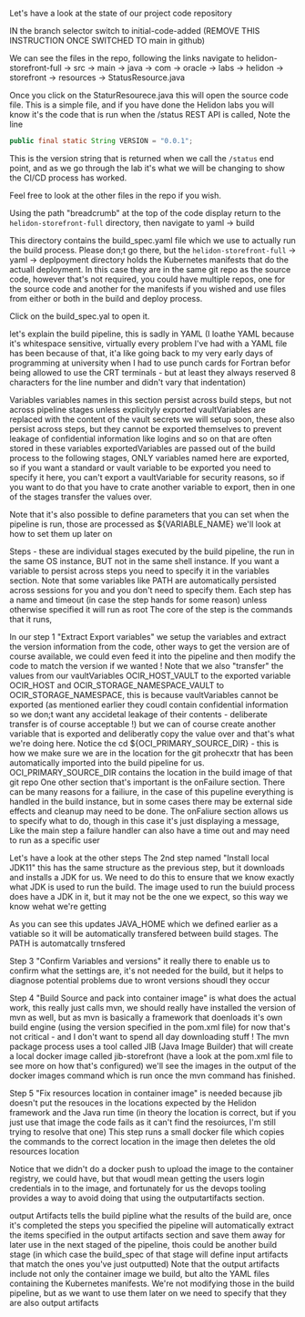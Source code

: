 Let's have a look at the state of our project code repository

IN the branch selector switch to initial-code-added (REMOVE THIS INSTRUCTION ONCE SWITCHED TO main in github)

We can see the files in the repo, following the links navigate to helidon-storefront-full -> src -> main -> java -> com -> oracle -> labs -> helidon -> storefront -> resources -> StatusResource.java

Once you click on the StaturResourece.java this will open the source code file. This is a simple file, and if you have done the Helidon labs you will know it's the code that is run when  the /status REST API is called, Note the line

```java
public final static String VERSION = "0.0.1";
```

This is the version string that is returned when we call the `/status` end point, and as we go through the lab it's what we will be changing to show the CI/CD process has worked.

Feel free to look at the other files in the repo if you wish.

Using the path "breadcrumb" at the top of the code display return to the `helidon-storefront-full` directory, then navigate to yaml -> build

This directory contains the build_spec.yaml file which we use to actually run the build process. Please don;t go there, but the `helidon-storefront-full` -> yaml -> deplpoyment directory holds the Kubernetes manifests that do the actuall deployment. In this case they are in the same git repo as the source code, however that's not required, you could have multiple repos, one for the source code and another for the manifests if you wished and use files from either or both in the build and deploy process.

Click on the build_spec.yal to open it.

let's explain the build pipeline, this is sadly in YAML (I loathe YAML because it's whitespace sensitive, virtually every problem I've had with a YAML file has been because of that, it'a like going back to my very early days of programming at university when I had to use punch cards for Fortran befor being allowed to use the CRT terminals - but at least they always reserved 8 characters for the line number and didn't vary that indentation) 
 
Variables
variables names in this section persist across build steps, but not across pipeline stages unless explicityly exported
vaultVariables are replaced with the content of the vault secrets we will setup soon, these also persist across steps, but they cannot be exported themselves to prevent leakage of confidential information like logins and so on that are often stored in these variables
exportedVariables are passed out of the build process to the following stages, ONLY variables named here are exported, so if you want a standard or vault variable to be exported you need to specify it here, you can't export a vaultVariable for security reasons, so if you want to do that you have to crate another variable to export, then in one of the stages transfer the values over.

Note that it's also possible to define parameters that you can set when the pipeline is run, those are processed as ${VARIABLE_NAME} we'll look at how to set them up later on

Steps - these are individual stages executed by the build pipeline, the run in the same OS instance, BUT not in the same shell instance. If you want a variable to persist across steps you need to specify it in the variables section. Note that some variables like PATH are automatically persisted across sessions for you and you don't need to specify them.
Each step has a name and timeout (in case the step hands for some reason) unless otherwise specified it will run as root
The core of the step is the commands that it runs, 

In our step 1 "Extract Export variables" we setup the variables and extract the version information from the code, other ways to get the version are of course available, we could even feed it into the pipeline and then modify the code to match the version if we wanted !
Note that we also "transfer" the values from our vaultVariables OCIR_HOST_VAULT to the exported variable OCIR_HOST and OCIR_STORAGE_NAMESPACE_VAULT to OCIR_STORAGE_NAMESPACE, this is because vaultVariables cannot be exported (as mentioned earlier they coudl contain confidential information so we don;t want any accidetal leakage of their contents - deliberate transfer is of course acceptable !) but we can of course create another variable that is exported and deliberatly copy the value over and that's what we're doing here.
Notice the cd ${OCI_PRIMARY_SOURCE_DIR} - this is how we make sure we are in the location for the git prohecxtr that has been automatically imported into the build pipeline for us. OCI_PRIMARY_SOURCE_DIR contains the location in the build image of that git repo
One other section that's important is the onFailure section. There can be many reasons for a failiure, in the case of this pupeline everything is handled in the build instance, but in some cases there may be external side effects and cleanup may need to be done. The onFaliure section allows us to specify what to do, though in this case it's just displaying a message, Like the main step a failure handler can also have a time out and may need to run as a specific user

Let's have a look at the other steps
The 2nd step named "Install local JDK11" this has the same structure as the previous step, but it downloads and installs a JDK for us. We need to do this to ensure that we know exactly what JDK is used to run the build. The image used to run the buiuld process does have a JDK in it, but it may not be the one we expect, so this way we know wehat we're getting

As you can see this updates  JAVA_HOME which we defined earlier as a vatiable so it will be automatically transfered between build stages. The PATH is automatcally trnsfered

Step 3 "Confirm Variables and versions" it really there to enable us to confirm what the settings are, it's not needed for the build, but it helps to diagnose potential problems due to wront versions shoudl they occur

Step 4 "Build Source and pack into container image" is what does the actual work, this really just calls mvn, we should really have installed the version of mvn as well, but as mvn is basically a framework that doenloads it's own build engine (using the version specified in the pom.xml file) for now that's not critical - and I don't want to spend all day downloading stuff !
The mvn package process uses a tool called JIB (Java Image Builder) that will create a local docker image called jib-storefront (have a look at the pom.xml file to see more on how that's configured) we'll see the images in the output of the docker images command which is run once the mvn command has finished.

Step 5 "Fix resources location in container image" is needed because jib doesn't put the resouces in the locations expected by the Helidon framework and the Java run time (in theory the location is correct, but if you just use that image the code fails as it can't find the resoiurces, I'm still trying to resolve that one)
This step runs a small docker file which copies the commands to the correct location in the image then deletes the old resources location 

Notice that we didn't do a docker push to upload the image to the container registry, we could have, but that woudl mean getting the users login credentials in to the image, and fortunately for us the devops tooling provides a way to avoid doing that using the outputartifacts section.

output Artifacts tells the build pipline what the results of the build are, once it's completed the steps you specified the pipeline will automatically extract the items specified in the output artifacts section and save them away for later use in the next staged of the pipeline, thois could be another build stage (in which case the build_spec of that stage will define input artifacts that match the ones you've just outputted)
Note that the output artifacts include not only the container image we build, but alto the YAML files containing the Kubernetes manifests. We're not modifying those in the build pipeline, but as we want to use them later on we need to specify that they are also output artifacts
